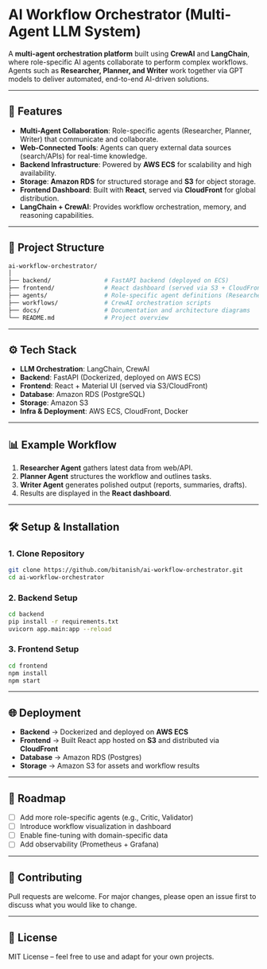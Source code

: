 # AI Workflow Orchestrator (Multi-Agent LLM System)

A **multi-agent orchestration platform** built using **CrewAI** and **LangChain**, where role-specific AI agents collaborate to perform complex workflows. Agents such as **Researcher, Planner, and Writer** work together via GPT models to deliver automated, end-to-end AI-driven solutions.

---

## 🚀 Features

* **Multi-Agent Collaboration**: Role-specific agents (Researcher, Planner, Writer) that communicate and collaborate.
* **Web-Connected Tools**: Agents can query external data sources (search/APIs) for real-time knowledge.
* **Backend Infrastructure**: Powered by **AWS ECS** for scalability and high availability.
* **Storage**: **Amazon RDS** for structured storage and **S3** for object storage.
* **Frontend Dashboard**: Built with **React**, served via **CloudFront** for global distribution.
* **LangChain + CrewAI**: Provides workflow orchestration, memory, and reasoning capabilities.

---

## 📂 Project Structure

```bash
ai-workflow-orchestrator/
│
├── backend/               # FastAPI backend (deployed on ECS)
├── frontend/              # React dashboard (served via S3 + CloudFront)
├── agents/                # Role-specific agent definitions (Researcher, Planner, Writer)
├── workflows/             # CrewAI orchestration scripts
├── docs/                  # Documentation and architecture diagrams
└── README.md              # Project overview
```

---

## ⚙️ Tech Stack

* **LLM Orchestration**: LangChain, CrewAI
* **Backend**: FastAPI (Dockerized, deployed on AWS ECS)
* **Frontend**: React + Material UI (served via S3/CloudFront)
* **Database**: Amazon RDS (PostgreSQL)
* **Storage**: Amazon S3
* **Infra & Deployment**: AWS ECS, CloudFront, Docker

---

## 📊 Example Workflow

1. **Researcher Agent** gathers latest data from web/API.
2. **Planner Agent** structures the workflow and outlines tasks.
3. **Writer Agent** generates polished output (reports, summaries, drafts).
4. Results are displayed in the **React dashboard**.

---

## 🛠️ Setup & Installation

### 1. Clone Repository

```bash
git clone https://github.com/bitanish/ai-workflow-orchestrator.git
cd ai-workflow-orchestrator
```

### 2. Backend Setup

```bash
cd backend
pip install -r requirements.txt
uvicorn app.main:app --reload
```

### 3. Frontend Setup

```bash
cd frontend
npm install
npm start
```

---

## 🌐 Deployment

* **Backend** → Dockerized and deployed on **AWS ECS**
* **Frontend** → Built React app hosted on **S3** and distributed via **CloudFront**
* **Database** → Amazon RDS (Postgres)
* **Storage** → Amazon S3 for assets and workflow results

---

## 📌 Roadmap

* [ ] Add more role-specific agents (e.g., Critic, Validator)
* [ ] Introduce workflow visualization in dashboard
* [ ] Enable fine-tuning with domain-specific data
* [ ] Add observability (Prometheus + Grafana)

---

## 🤝 Contributing

Pull requests are welcome. For major changes, please open an issue first to discuss what you would like to change.

---

## 📜 License

MIT License – feel free to use and adapt for your own projects.
